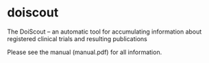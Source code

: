 # doiscout
The DoiScout – an automatic tool for accumulating information about registered clinical trials and resulting publications

Please see the manual (manual.pdf) for all information.
